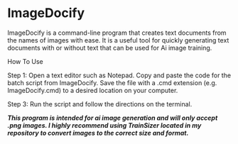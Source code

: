 # ImageDocify
ImageDocify is a command-line program that creates text documents from the names of images with ease. It is a useful tool for quickly generating text documents with or without text that can be used for Ai image training.

How To Use

Step 1: Open a text editor such as Notepad. Copy and paste the code for the batch script from ImageDocify. Save the file with a .cmd extension (e.g. ImageDocify.cmd) to a desired location on your computer.

Step 3: Run the script and follow the directions on the terminal.

***This program is intended for ai image generation and will only accept .png images. I highly recommend using TrainSizer located in my repository to convert images to the correct size and format.***
